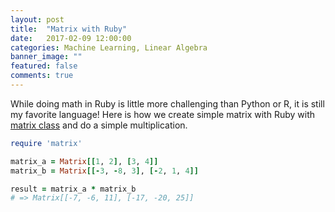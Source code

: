 ```yaml
---
layout: post
title:  "Matrix with Ruby"
date:   2017-02-09 12:00:00
categories: Machine Learning, Linear Algebra
banner_image: ""
featured: false
comments: true
---
```


While doing math in Ruby is little more challenging than Python or R, it is
still my favorite language!  Here is how we create simple matrix with Ruby with
<a href="http://ruby-doc.org/stdlib-2.0.0/libdoc/matrix/rdoc/Matrix.html" target="_blank">matrix class</a> and do a simple multiplication.

<!--more-->

```ruby
require 'matrix'

matrix_a = Matrix[[1, 2], [3, 4]]
matrix_b = Matrix[[-3, -8, 3], [-2, 1, 4]]

result = matrix_a * matrix_b
# => Matrix[[-7, -6, 11], [-17, -20, 25]]
```
